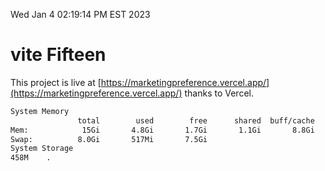 Wed Jan  4 02:19:14 PM EST 2023

# vite Fifteen


This project is live at [https://marketingpreference.vercel.app/](https://marketingpreference.vercel.app/) thanks to Vercel.

```bash
System Memory
               total        used        free      shared  buff/cache   available
Mem:            15Gi       4.8Gi       1.7Gi       1.1Gi       8.8Gi       9.0Gi
Swap:          8.0Gi       517Mi       7.5Gi
System Storage
458M	.
```
